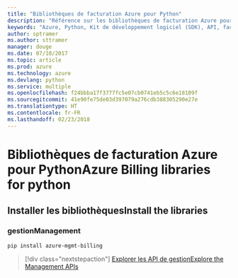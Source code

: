 ```yaml
---
title: "Bibliothèques de facturation Azure pour Python"
description: "Référence sur les bibliothèques de facturation Azure pour Python"
keywords: "Azure, Python, Kit de développement logiciel (SDK), API, facturation"
author: sptramer
ms.author: sttramer
manager: douge
ms.date: 07/10/2017
ms.topic: article
ms.prod: azure
ms.technology: azure
ms.devlang: python
ms.service: multiple
ms.openlocfilehash: f24bbba17f3777fc5e07cb0741eb5c5c6e18109f
ms.sourcegitcommit: 41e90fe75de03d397079a276cdb388305290e27e
ms.translationtype: HT
ms.contentlocale: fr-FR
ms.lasthandoff: 02/23/2018
---
```

# <a name="azure-billing-libraries-for-python"></a><span data-ttu-id="57db2-104">Bibliothèques de facturation Azure pour Python</span><span class="sxs-lookup"><span data-stu-id="57db2-104">Azure Billing libraries for python</span></span>

## <a name="install-the-libraries"></a><span data-ttu-id="57db2-105">Installer les bibliothèques</span><span class="sxs-lookup"><span data-stu-id="57db2-105">Install the libraries</span></span>


### <a name="management"></a><span data-ttu-id="57db2-106">gestion</span><span class="sxs-lookup"><span data-stu-id="57db2-106">Management</span></span>

```bash
pip install azure-mgmt-billing
```
> [!div class="nextstepaction"]
> [<span data-ttu-id="57db2-107">Explorer les API de gestion</span><span class="sxs-lookup"><span data-stu-id="57db2-107">Explore the Management APIs</span></span>](/python/api/overview/azure/billing/management)